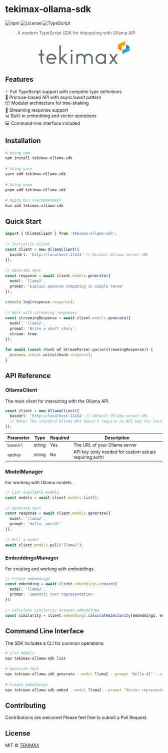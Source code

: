 # tekimax-ollama-sdk

![npm](https://img.shields.io/npm/v/tekimax-ollama-sdk)
![License](https://img.shields.io/npm/l/tekimax-ollama-sdk)
![TypeScript](https://img.shields.io/badge/TypeScript-4.9%2B-blue)

> A modern TypeScript SDK for interacting with Ollama API

<div align="center">
  <img src="https://raw.githubusercontent.com/TEKIMAX/ollama-js-sdk/main/assets/tekimax-logo.png" alt="Tekimax Logo" width="300"/>
</div>

## Features

✨ Full TypeScript support with complete type definitions  
🚀 Promise-based API with async/await pattern  
📦 Modular architecture for tree-shaking  
🔄 Streaming response support  
📊 Built-in embedding and vector operations  
💻 Command-line interface included  

## Installation

```bash
# Using npm
npm install tekimax-ollama-sdk

# Using yarn
yarn add tekimax-ollama-sdk

# Using pnpm
pnpm add tekimax-ollama-sdk

# Using bun (recommended)
bun add tekimax-ollama-sdk
```

## Quick Start

```typescript
import { OllamaClient } from 'tekimax-ollama-sdk';

// Initialize client
const client = new OllamaClient({
  baseUrl: 'http://localhost:11434' // Default Ollama server URL
});

// Generate text
const response = await client.models.generate({
  model: 'llama2',
  prompt: 'Explain quantum computing in simple terms'
});

console.log(response.response);

// Work with streaming responses
const streamingResponse = await client.models.generate({
  model: 'llama2',
  prompt: 'Write a short story',
  stream: true
});

for await (const chunk of StreamParser.parse(streamingResponse)) {
  process.stdout.write(chunk.response);
}
```

## API Reference

### OllamaClient

The main client for interacting with the Ollama API.

```typescript
const client = new OllamaClient({
  baseUrl: 'http://localhost:11434' // Default Ollama server URL
  // Note: The standard Ollama API doesn't require an API key for local usage
});
```

| Parameter | Type | Required | Description |
|-----------|------|----------|-------------|
| `baseUrl` | string | Yes | The URL of your Ollama server |
| `apiKey` | string | No | API key (only needed for custom setups requiring auth) |

### ModelManager

For working with Ollama models.

```typescript
// List available models
const models = await client.models.list();

// Generate text
const response = await client.models.generate({
  model: 'llama2',
  prompt: 'Hello, world!'
});

// Pull a model
await client.models.pull('llama2');
```

### EmbeddingsManager

For creating and working with embeddings.

```typescript
// Create embeddings
const embedding = await client.embeddings.create({
  model: 'llama2',
  prompt: 'Semantic text representation'
});

// Calculate similarity between embeddings
const similarity = client.embeddings.calculateSimilarity(embedding1, embedding2);
```

## Command Line Interface

The SDK includes a CLI for common operations:

```bash
# List models
npx tekimax-ollama-sdk list

# Generate text
npx tekimax-ollama-sdk generate --model llama2 --prompt "Hello AI" --stream

# Create embeddings
npx tekimax-ollama-sdk embed --model llama2 --prompt "Vector representation"
```

## Contributing

Contributions are welcome! Please feel free to submit a Pull Request.

## License

MIT © [TEKIMAX](https://github.com/TEKIMAX)